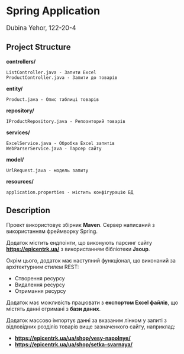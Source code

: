 # Spring Application 

<big>Dubina Yehor, 122-20-4</big>

## Project Structure

**controllers/** 
    
    ListController.java - Запити Excel
    ProductController.java - Запити до товарів 

**entity/** 

    Product.java - Опис таблиці товарів

**repository/** 

    IProductRepository.java - Репозиторий товарів    
    
**services/** 

    ExcelService.java - Обробка Excel запитів
    WebParserService.java - Парсер сайту 

**model/**

    UrlRequest.java - модель запиту


**resources/** 

    application.properties - містить конфігурацію БД

## Description

Проект використовує збірник **Maven**. Сервер написаний з використанням фреймворку Spring. 

Додаток містить ендпоінти, що виконують парсинг сайту **https://epicentrk.ua/** з використанням бібліотеки **Jsoup**.

Окрім цього, додаток має наступний функціонал, що виконаний за архітектурним стилем REST:

* Створення ресурсу
* Видалення ресурсу 
* Отримання ресурсу

Додаток має можливість працювати з **експортом Excel файлів**, що містять данні отримані з **бази даних**.

Додаток массово імпортує данні за вказаним лінком у запиті з відповідних розділів товарів вище зазначенкого сайту, наприклад:

* **https://epicentrk.ua/ua/shop/vesy-napolnye/** 
* **https://epicentrk.ua/ua/shop/setka-svarnaya/** 